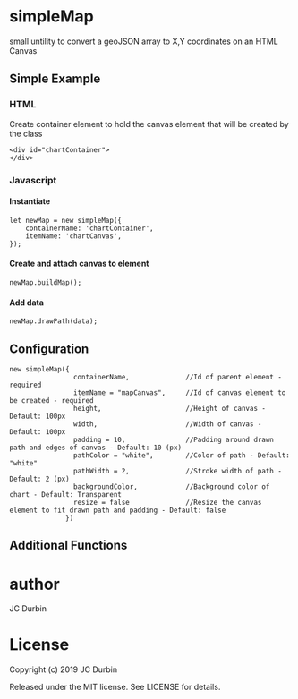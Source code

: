 # simpleMap
small untility to convert a geoJSON array to X,Y coordinates on an HTML Canvas


## Simple Example
### HTML
Create container element to hold the canvas element that will be created by the class

    <div id="chartContainer">
    </div>
    
### Javascript
#### Instantiate
    let newMap = new simpleMap({
        containerName: 'chartContainer',
        itemName: 'chartCanvas',
    });
#### Create and attach canvas to element
    newMap.buildMap();

#### Add data
    newMap.drawPath(data);
    
## Configuration
    new simpleMap({
                    containerName,              //Id of parent element - required
                    itemName = "mapCanvas",     //Id of canvas element to be created - required 
                    height,                     //Height of canvas - Default: 100px                    
                    width,                      //Width of canvas - Default: 100px
                    padding = 10,               //Padding around drawn path and edges of canvas - Default: 10 (px)
                    pathColor = "white",        //Color of path - Default: "white"
                    pathWidth = 2,              //Stroke width of path - Default: 2 (px)
                    backgroundColor,            //Background color of chart - Default: Transparent 
                    resize = false              //Resize the canvas element to fit drawn path and padding - Default: false
                  })

## Additional Functions
###
    

# author
JC Durbin

# License
Copyright (c) 2019  JC Durbin

Released under the MIT license. See LICENSE for details.
